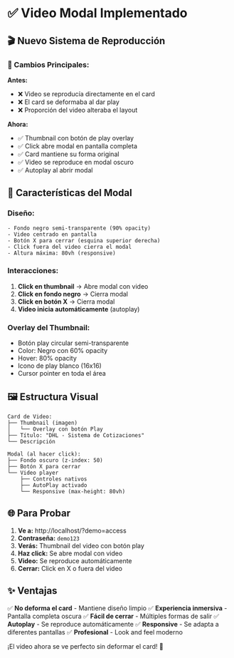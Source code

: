 # ✅ Video Modal Implementado

## 🎬 Nuevo Sistema de Reproducción

### **📱 Cambios Principales:**

**Antes:**
- ❌ Video se reproducía directamente en el card
- ❌ El card se deformaba al dar play
- ❌ Proporción del video alteraba el layout

**Ahora:**
- ✅ Thumbnail con botón de play overlay
- ✅ Click abre modal en pantalla completa
- ✅ Card mantiene su forma original
- ✅ Video se reproduce en modal oscuro
- ✅ Autoplay al abrir modal

## 🎨 Características del Modal

### **Diseño:**
```
- Fondo negro semi-transparente (90% opacity)
- Video centrado en pantalla
- Botón X para cerrar (esquina superior derecha)
- Click fuera del video cierra el modal
- Altura máxima: 80vh (responsive)
```

### **Interacciones:**
1. **Click en thumbnail** → Abre modal con video
2. **Click en fondo negro** → Cierra modal
3. **Click en botón X** → Cierra modal
4. **Video inicia automáticamente** (autoplay)

### **Overlay del Thumbnail:**
- Botón play circular semi-transparente
- Color: Negro con 60% opacity
- Hover: 80% opacity
- Icono de play blanco (16x16)
- Cursor pointer en toda el área

## 🖼️ Estructura Visual

```
Card de Video:
├── Thumbnail (imagen)
│   └── Overlay con botón Play
├── Título: "DHL - Sistema de Cotizaciones"
└── Descripción

Modal (al hacer click):
├── Fondo oscuro (z-index: 50)
├── Botón X para cerrar
└── Video player
    ├── Controles nativos
    ├── AutoPlay activado
    └── Responsive (max-height: 80vh)
```

## 🌐 Para Probar

1. **Ve a:** http://localhost/?demo=access
2. **Contraseña:** `demo123`
3. **Verás:** Thumbnail del video con botón play
4. **Haz click:** Se abre modal con video
5. **Video:** Se reproduce automáticamente
6. **Cerrar:** Click en X o fuera del video

## ✨ Ventajas

✅ **No deforma el card** - Mantiene diseño limpio
✅ **Experiencia inmersiva** - Pantalla completa oscura
✅ **Fácil de cerrar** - Múltiples formas de salir
✅ **Autoplay** - Se reproduce automáticamente
✅ **Responsive** - Se adapta a diferentes pantallas
✅ **Profesional** - Look and feel moderno

¡El video ahora se ve perfecto sin deformar el card! 🚀